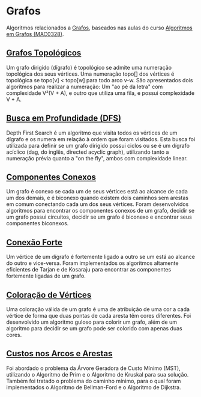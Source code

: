# Grafos

Algoritmos relacionados a [Grafos](https://pt.wikipedia.org/wiki/Teoria_dos_grafos), baseados nas aulas do curso [Algoritmos em Grafos (MAC0328)](https://www.ime.usp.br/~pf/algoritmos_para_grafos/).

## [Grafos Topológicos](https://www.ime.usp.br/~pf/algoritmos_para_grafos/aulas/topo-graphs.html)

Um grafo dirigido (dígrafo) é topológico se admite uma numeração topológica dos seus vértices. Uma numeração topo[] dos vértices é topológica se topo[v] < topo[w] para todo arco v-w. São apresentados dois algoritmos para realizar a numeração: Um "ao pé da letra" com complexidade V²(V + A), e outro que utiliza uma fila, e possui complexidade V + A.

## [Busca em Profundidade (DFS)](https://www.ime.usp.br/~pf/algoritmos_para_grafos/aulas/dfs.html)

Depth First Search é um algoritmo que visita todos os vértices de um dígrafo e os numera em relação à ordem que foram visitados. Esta busca foi utilizada para definir se um grafo dirigido possui ciclos ou se é um dígrafo acíclico (dag, do inglês, directed acyclic graph), utilizando tanto a numeração prévia quanto a "on the fly", ambos com complexidade linear.

## [Componentes Conexos](https://www.ime.usp.br/~pf/algoritmos_para_grafos/aulas/components.html)

Um grafo é conexo se cada um de seus vértices está ao alcance de cada um dos demais, e é biconexo quando existem dois caminhos sem arestas em comum conectando cada um dos seus vértices. Foram desenvolvidos algoritmos para encontrar os componentes conexos de um grafo, decidir se um grafo possui circuitos, decidir se um grafo é biconexo e encontrar seus componentes biconexos.

## [Conexão Forte](https://www.ime.usp.br/~pf/algoritmos_para_grafos/aulas/strong-graphs.html)

Um vértice de um dígrafo é fortemente ligado a outro se um está ao alcance do outro e vice-versa. Foram implementados os algoritmos altamente eficientes de Tarjan e de Kosaraju para encontrar as componentes fortemente ligadas de um grafo.

## [Coloração de Vértices](https://www.ime.usp.br/~pf/algoritmos_para_grafos/aulas/vertex-coloring.html)

Uma coloração válida de um grafo é uma de atribuição de uma cor a cada vértice de forma que duas pontas de cada aresta têm cores diferentes. Foi desenvolvido um algoritmo guloso para colorir um grafo, além de um algoritmo para decidir se um grafo pode ser colorido com apenas duas cores.

## [Custos nos Arcos e Arestas](https://www.ime.usp.br/~pf/algoritmos_para_grafos/aulas/weightedgraphs.html)

Foi abordado o problema da Árvore Geradora de Custo Mínimo (MST), utilizando o Algoritmo de Prim e o Algoritmo de Kruskal para sua solução. Também foi tratado o problema do caminho mínimo, para o qual foram implementados o Algoritmo de Bellman-Ford e o Algoritmo de Dijkstra.
